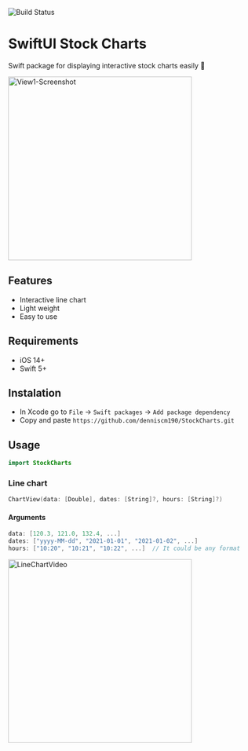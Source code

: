 ![Build Status](https://github.com/denniscm190/StockCharts/actions/workflows/swift.yml/badge.svg)

# SwiftUI Stock Charts 
Swift package for displaying interactive stock charts easily 🎉

<img width="374" alt="View1-Screenshot" src="https://user-images.githubusercontent.com/66180929/116898466-b207d000-ac36-11eb-8fb6-0a4f229307db.png">


## Features
- Interactive line chart
- Light weight
- Easy to use

## Requirements
- iOS 14+
- Swift 5+

## Instalation
- In Xcode go to `File` -> `Swift packages` -> `Add package dependency`
- Copy and paste `https://github.com/denniscm190/StockCharts.git`

## Usage
```swift
import StockCharts
```

### Line chart
```swift
ChartView(data: [Double], dates: [String]?, hours: [String]?)
```

#### Arguments
```swift
data: [120.3, 121.0, 132.4, ...]
dates: ["yyyy-MM-dd", "2021-01-01", "2021-01-02", ...]
hours: ["10:20", "10:21", "10:22", ...]  // It could be any format
```
<img width="374" alt="LineChartVideo" src="https://user-images.githubusercontent.com/66180929/116899623-137c6e80-ac38-11eb-8ec0-e678aea54062.gif">
